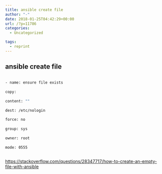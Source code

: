 ```yaml
---
title: ansible create file
author: "-"
date: 2018-01-25T04:42:29+00:00
url: /?p=11786
categories:
  - Uncategorized

tags:
  - reprint
---
```

## ansible create file
```bash
  
- name: ensure file exists
    
copy:
      
content: ""
      
dest: /etc/nologin
      
force: no
      
group: sys
      
owner: root
      
mode: 0555
  
```

https://stackoverflow.com/questions/28347717/how-to-create-an-empty-file-with-ansible